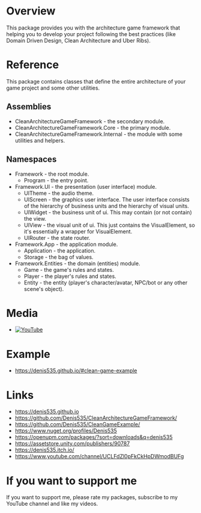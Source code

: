 # Overview
This package provides you with the architecture game framework that helping you to develop your project following the best practices (like Domain Driven Design, Clean Architecture and Uber Ribs).

# Reference
This package contains classes that define the entire architecture of your game project and some other utilities.

## Assemblies
- CleanArchitectureGameFramework - the secondary module.
- CleanArchitectureGameFramework.Core - the primary module.
- CleanArchitectureGameFramework.Internal - the module with some utilities and helpers.

## Namespaces
- Framework - the root module.
    - Program              - the entry point.
- Framework.UI - the presentation (user interface) module.
    - UITheme              - the audio theme.
    - UIScreen             - the graphics user interface. The user interface consists of the hierarchy of business units and the hierarchy of visual units.
    - UIWidget             - the business unit of ui. This may contain (or not contain) the view.
    - UIView               - the visual unit of ui. This just contains the VisualElement, so it's essentially a wrapper for VisualElement.
    - UIRouter             - the state router.
- Framework.App - the application module.
    - Application          - the application.
    - Storage              - the bag of values.
- Framework.Entities - the domain (entities) module.
    - Game                 - the game's rules and states.
    - Player               - the player's rules and states.
    - Entity               - the entity (player's character/avatar, NPC/bot or any other scene's object).

# Media
- [![YouTube](https://img.youtube.com/vi/WmLJHRg0EI4/0.jpg)](https://youtu.be/WmLJHRg0EI4?feature=shared)

# Example
- https://denis535.github.io/#clean-game-example

# Links
- https://denis535.github.io
- https://github.com/Denis535/CleanArchitectureGameFramework/
- https://github.com/Denis535/CleanGameExample/
- https://www.nuget.org/profiles/Denis535
- https://openupm.com/packages/?sort=downloads&q=denis535
- https://assetstore.unity.com/publishers/90787
- https://denis535.itch.io/
- https://www.youtube.com/channel/UCLFdZl0pFkCkHpDWmodBUFg

# If you want to support me
If you want to support me, please rate my packages, subscribe to my YouTube channel and like my videos.
